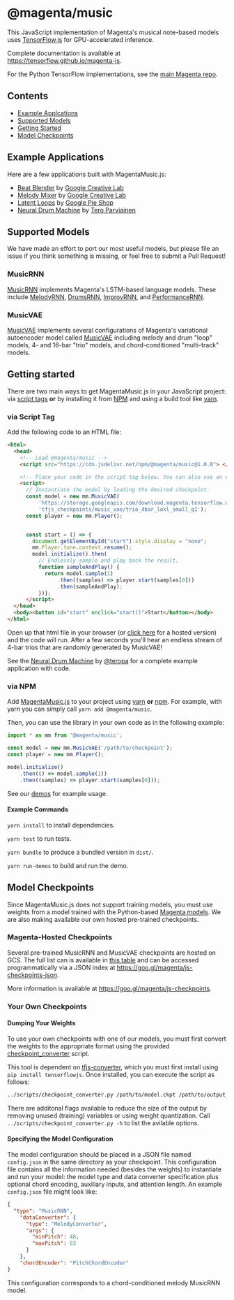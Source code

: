 # @magenta/music

This JavaScript implementation of Magenta's musical note-based models uses [TensorFlow.js](https://js.tensorflow.org) for GPU-accelerated inference.

Complete documentation is available at https://tensorflow.github.io/magenta-js.

For the Python TensorFlow implementations, see the [main Magenta repo](https://github.com/tensorflow/magenta).

## Contents

* [Example Applcations](#example-applications)
* [Supported Models](#supported-models)
* [Getting Started](#getting-started)
* [Model Checkpoints](#model-checkpoints)

## Example Applications

Here are a few applications built with MagentaMusic.js:

* [Beat Blender](https://g.co/beatblender) by [Google Creative Lab](https://github.com/googlecreativelab)
* [Melody Mixer](https://g.co/melodymixer) by [Google Creative Lab](https://github.com/googlecreativelab)
* [Latent Loops](https://goo.gl/magenta/latent-loops) by [Google Pie Shop](https://github.com/teampieshop)
* [Neural Drum Machine](https://codepen.io/teropa/pen/RMGxOQ) by [Tero Parviainen](https://github.com/teropa)

## Supported Models

We have made an effort to port our most useful models, but please file an issue if you think something is
missing, or feel free to submit a Pull Request!

### MusicRNN
[MusicRNN](./music_rnn) implements Magenta's LSTM-based language models. These include [MelodyRNN][melody-rnn], [DrumsRNN][drums-rnn], [ImprovRNN][improv-rnn], and [PerformanceRNN][performance-rnn].

### MusicVAE
[MusicVAE](./music_vae) implements several configurations of Magenta's variational autoencoder model called [MusicVAE][music-vae] including melody and drum "loop" models, 4- and 16-bar "trio" models, and chord-conditioned "multi-track" models.

## Getting started

There are two main ways to get MagentaMusic.js in your JavaScript project:
via [script tags](https://developer.mozilla.org/en-US/docs/Learn/HTML/Howto/Use_JavaScript_within_a_webpage) **or** by installing it from [NPM](https://www.npmjs.com/)
and using a build tool like [yarn](https://yarnpkg.com/en/).

### via Script Tag

Add the following code to an HTML file:

```html
<html>
  <head>
    <!-- Load @magenta/music -->
    <script src="https://cdn.jsdelivr.net/npm/@magenta/music@1.0.0"> </script>

    <!-- Place your code in the script tag below. You can also use an external .js file -->
    <script>
      // Instantiate the model by loading the desired checkpoint.
      const model = new mm.MusicVAE(
          'https://storage.googleapis.com/download.magenta.tensorflow.org/' +
          'tfjs_checkpoints/music_vae/trio_4bar_lokl_small_q1');
      const player = new mm.Player();


      const start = () => {
        document.getElementById("start").style.display = "none";
        mm.Player.tone.context.resume();
        model.initialize().then(
          // Endlessly sample and play back the result.
          function sampleAndPlay() {
            return model.sample(1)
                .then((samples) => player.start(samples[0]))
                .then(sampleAndPlay);
          })};
      </script>
  </head>
  <body><button id="start" onclick="start()">Start</button></body>
</html>
```

Open up that html file in your browser (or [click here](https://codepen.io/adarob/pen/gzwJZL/) for a hosted version)
and the code will run. After a few seconds you'll hear an endless stream of 4-bar
trios that are randomly generated by MusicVAE!

See the [Neural Drum Machine](https://codepen.io/teropa/pen/RMGxOQ) by [@teropa](https://github.com/teropa) for a complete example application with code.

### via NPM

Add [MagentaMusic.js][mm-npm] to your project using [yarn](https://yarnpkg.com/en/) **or** [npm](https://docs.npmjs.com/cli/npm).
For example, with yarn you can simply call `yarn add @magenta/music`.

Then, you can use the library in your own code as in the following example:

```js
import * as mm from '@magenta/music';

const model = new mm.MusicVAE('/path/to/checkpoint');
const player = new mm.Player();

model.initialize()
    .then(() => model.sample(1))
    .then((samples) => player.start(samples[0]));
```

See our [demos](./demos) for example usage.

#### Example Commands

`yarn install` to install dependencies.

`yarn test` to run tests.

`yarn bundle` to produce a bundled version in `dist/`.

`yarn run-demos` to build and run the demo.

## Model Checkpoints

Since MagentaMusic.js does not support training models, you must use weights from a model trained with the Python-based [Magenta models][magenta-models]. We are also making available our own hosted pre-trained checkpoints.

### Magenta-Hosted Checkpoints

Several pre-trained MusicRNN and MusicVAE checkpoints are hosted on GCS. The full list can is available in [this table](checkpoints/README.md#table) and can be accessed programmatically via a JSON index at https://goo.gl/magenta/js-checkpoints-json.

More information is available at https://goo.gl/magenta/js-checkpoints.

### Your Own Checkpoints

#### Dumping Your Weights
To use your own checkpoints with one of our models, you must first convert the weights to the appropriate format using the provided [checkpoint_converter](../scripts/checkpoint_converter.py) script.

This tool is dependent on [tfjs-converter](https://github.com/tensorflow/tfjs-converter), which you must first install using `pip install tensorflowjs`. Once installed, you can execute the script as follows:

```bash
../scripts/checkpoint_converter.py /path/to/model.ckpt /path/to/output_dir
```

There are additonal flags available to reduce the size of the output by removing unused (training) variables or using weight quantization. Call `../scripts/checkpoint_converter.py -h` to list the avilable options.

#### Specifying the Model Configuration

The model configuration should be placed in a JSON file named `config.json` in the same directory as your checkpoint. This configuration file contains all the information needed (besides the weights) to instantiate and run your model: the model type and data converter specification plus optional chord encoding, auxiliary inputs, and attention length. An example `config.json` file might look like:

```json
{
  "type": "MusicRNN",
    "dataConverter": {
      "type": "MelodyConverter",
      "args": {
        "minPitch": 48,
        "maxPitch": 83
      }
    },
    "chordEncoder": "PitchChordEncoder"
}
```

This configuration corresponds to a chord-conditioned melody MusicRNN model.

<!-- links -->
[melody-rnn]: https://github.com/tensorflow/magenta/tree/master/magenta/models/melody_rnn
[drums-rnn]: https://github.com/tensorflow/magenta/tree/master/magenta/models/drums_rnn
[improv-rnn]: https://github.com/tensorflow/magenta/tree/master/magenta/models/improv_rnn
[performance-rnn]: https://github.com/tensorflow/magenta/tree/master/magenta/models/performance_rnn
[magenta-models]: https://github.com/tensorflow/magenta/tree/master/magenta/models
[music-vae]: https://g.co/musicvae
[mm-npm]: https://www.npmjs.com/package/@magenta/music
